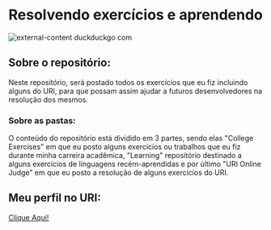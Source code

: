<h1> Resolvendo exercícios e aprendendo</h1>

![external-content duckduckgo com](https://user-images.githubusercontent.com/63557590/89324449-ad899900-d65d-11ea-8ef6-b4724b6236c5.gif)

## Sobre o repositório:
 Neste repositório, será postado todos os exercícios que eu fiz incluindo alguns do URI, para que possam assim ajudar a futuros desenvolvedores na resolução dos mesmos.

### Sobre as pastas:
O conteúdo do repositório está dividido em 3 partes, sendo elas "College Exercises" em que eu posto alguns exercícios ou trabalhos que eu fiz durante minha carreira acadêmica, "Learning" repositório destinado a alguns exercícios de linguagens recém-aprendidas e por último "URI Online Judge" em que eu posto a resolução de alguns exercícios do URI.

<h2><strong>Meu perfil no URI:</strong></h2>

<a href="https://www.urionlinejudge.com.br/judge/pt/profile/453285">Clique Aqui!</a>
